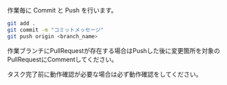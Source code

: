 作業毎に Commit と Push を行います。

```bash
git add .
git commit -m "コミットメッセージ"
git push origin <branch_name>
```

作業ブランチにPullRequestが存在する場合はPushした後に変更箇所を対象のPullRequestにCommentしてください。

タスク完了前に動作確認が必要な場合は必ず動作確認をしてください。
